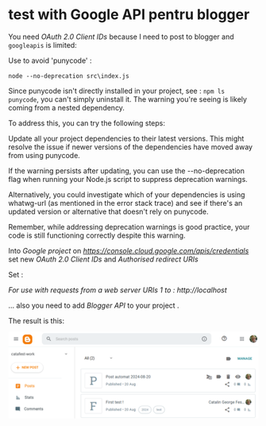 # test with Google API pentru blogger 

You need *OAuth 2.0 Client IDs* because I need to post to blogger and ```googleapis``` is limited: 

Use to avoid 'punycode' :
```
node --no-deprecation src\index.js
```
Since punycode isn't directly installed in your project, see : ```npm ls punycode```, you can't simply uninstall it. The warning you're seeing is likely coming from a nested dependency.

To address this, you can try the following steps:

Update all your project dependencies to their latest versions. This might resolve the issue if newer versions of the dependencies have moved away from using punycode.

If the warning persists after updating, you can use the --no-deprecation flag when running your Node.js script to suppress deprecation warnings.

Alternatively, you could investigate which of your dependencies is using whatwg-url (as mentioned in the error stack trace) and see if there's an updated version or alternative that doesn't rely on punycode.

Remember, while addressing deprecation warnings is good practice, your code is still functioning correctly despite this warning.

Into *Google project* on *https://console.cloud.google.com/apis/credentials* set new *OAuth 2.0 Client IDs* and *Authorised redirect URIs*

Set :

  *For use with requests from a web server URIs 1 to : http://localhost*
  
... also you need to add *Blogger API* to your project .

The result is this: 

![Alt blogger with automated post](screen_shot_blogger.bmp)

